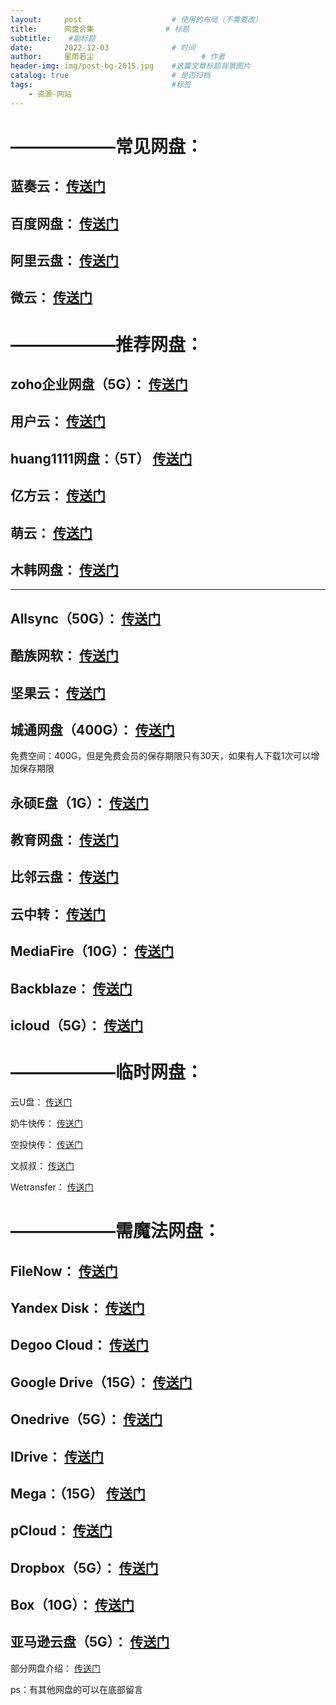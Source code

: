 ```yaml
---
layout:     post   				    # 使用的布局（不需要改）
title:      网盘合集 				# 标题 
subtitle:    #副标题
date:       2022-12-03 				# 时间
author:     星雨若尘 						# 作者
header-img: img/post-bg-2015.jpg 	#这篇文章标题背景图片
catalog: true 						# 是否归档
tags:								#标签
    - 资源-网站
---
```

# ——————常见网盘：

## 蓝奏云： [传送门](https://up.woozooo.com/account.php?action=login&ref=/mydisk.php) 

## 百度网盘： [传送门](https://pan.baidu.com/login)

## 阿里云盘： [传送门](https://www.aliyundrive.com/) 

## 微云： [传送门](https://www.weiyun.com) 

# ——————推荐网盘：

## zoho企业网盘（5G）： [传送门](https://www.zoho.com.cn/workdrive/?zsrc=fromproduct) 

## 用户云： [传送门](https://userscloud.com/)

## huang1111网盘：（5T） [传送门](https://pan.huang1111.cn/login) 

## 亿方云： [传送门](https://wap.fangcloud.com/) 

## 萌云： [传送门](https://moecloud.cn/) 

## 木韩网盘： [传送门](https://pan.muhanpan.ga/login) 


------------

## Allsync（50G）： [传送门]([https://pan.muhanpan.ga/login](https://allsync.com/pro)) 

## 酷族网软： [传送门](https://www.kzwr.com/)

## 坚果云： [传送门](https://www.jianguoyun.com/d/login) 

## 城通网盘（400G）： [传送门](https://www.ctfile.com/index.php?skip_app=1) 

免费空间：400G，但是免费会员的保存期限只有30天，如果有人下载1次可以增加保存期限

## 永硕E盘（1G）： [传送门](http://www.ys168.com/) 

## 教育网盘： [传送门](http://edudisk.cn/)

## 比邻云盘： [传送门](https://www.bilnn.com/) 

## 云中转： [传送门](https://www.yzzpan.com/welcome/) 

## MediaFire（10G）： [传送门](https://www.mediafire.com/) 

## Backblaze： [传送门](https://www.backblaze.com)

## icloud（5G）： [传送门](https://www.icloud.com) 

# ——————临时网盘：

云U盘： [传送门](http://m.qingwendang.com/) 

奶牛快传： [传送门](https://cowtransfer.com/)

空投快传： [传送门](https://airportal.cn/) 

文叔叔： [传送门](https://www.wenshushu.cn/) 

Wetransfer： [传送门](https://wetransfer.com/upload) 

# ——————需魔法网盘：

## FileNow： [传送门](https://d.kuku.lu/) 

## Yandex Disk： [传送门](https://disk.yandex.com/)

## Degoo Cloud： [传送门](https://degoo.com/) 

## Google Drive（15G）： [传送门](https://www.google.com/drive/) 

## Onedrive（5G）： [传送门](https://onedrive.live.com/) 

## IDrive： [传送门](https://www.idrive.com/) 

## Mega：（15G） [传送门](https://mega.nz/)

## pCloud： [传送门](https://www.pcloud.com/) 

## Dropbox（5G）： [传送门](https://www.dropbox.com/) 

## Box（10G）： [传送门](https://www.box.com/) 

## 亚马逊云盘（5G）： [传送门](https://www.goodcloudstorage.net/go/amazoncloud) 

部分网盘介绍： [传送门](https://zhuanlan.zhihu.com/p/97798044) 

ps：有其他网盘的可以在底部留言
